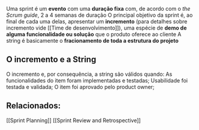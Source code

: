 Uma sprint é um **evento** com uma **duração fixa** com, de acordo com o *the Scrum guide*, 2 a 4 semanas de duração
O principal objetivo da sprint é, ao final de cada uma delas, apresentar um **incremento** (para detalhes sobre incremento vide [[Time de desenvolvimento]]), uma espécie de **demo de alguma funcionalidade ou solução** que o produto oferece ao cliente
A string é basicamente o **fracionamento de toda a estrutura do projeto**

## O incremento e a String
O incremento e, por consequência, a string são válidos quando:
	As funcionalidades do item foram implementadas e testadas;
	Usabilidade foi testada e validada;
	O item foi aprovado pelo product owner;

## Relacionados:
[[Sprint Planning]]
[[Sprint Review and Retrospective]]
